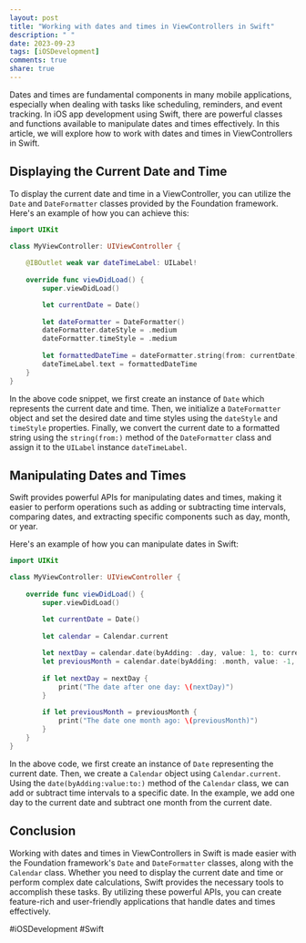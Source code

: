 ```yaml
---
layout: post
title: "Working with dates and times in ViewControllers in Swift"
description: " "
date: 2023-09-23
tags: [iOSDevelopment]
comments: true
share: true
---
```


Dates and times are fundamental components in many mobile applications, especially when dealing with tasks like scheduling, reminders, and event tracking. In iOS app development using Swift, there are powerful classes and functions available to manipulate dates and times effectively. In this article, we will explore how to work with dates and times in ViewControllers in Swift.

## Displaying the Current Date and Time

To display the current date and time in a ViewController, you can utilize the `Date` and `DateFormatter` classes provided by the Foundation framework. Here's an example of how you can achieve this:

```swift
import UIKit

class MyViewController: UIViewController {
    
    @IBOutlet weak var dateTimeLabel: UILabel!
    
    override func viewDidLoad() {
        super.viewDidLoad()

        let currentDate = Date()
        
        let dateFormatter = DateFormatter()
        dateFormatter.dateStyle = .medium
        dateFormatter.timeStyle = .medium
        
        let formattedDateTime = dateFormatter.string(from: currentDate)
        dateTimeLabel.text = formattedDateTime
    }
}
```

In the above code snippet, we first create an instance of `Date` which represents the current date and time. Then, we initialize a `DateFormatter` object and set the desired date and time styles using the `dateStyle` and `timeStyle` properties. Finally, we convert the current date to a formatted string using the `string(from:)` method of the `DateFormatter` class and assign it to the `UILabel` instance `dateTimeLabel`.

## Manipulating Dates and Times

Swift provides powerful APIs for manipulating dates and times, making it easier to perform operations such as adding or subtracting time intervals, comparing dates, and extracting specific components such as day, month, or year.

Here's an example of how you can manipulate dates in Swift:

```swift
import UIKit

class MyViewController: UIViewController {
    
    override func viewDidLoad() {
        super.viewDidLoad()

        let currentDate = Date()
        
        let calendar = Calendar.current
        
        let nextDay = calendar.date(byAdding: .day, value: 1, to: currentDate)
        let previousMonth = calendar.date(byAdding: .month, value: -1, to: currentDate)
        
        if let nextDay = nextDay {
            print("The date after one day: \(nextDay)")
        }
        
        if let previousMonth = previousMonth {
            print("The date one month ago: \(previousMonth)")
        }
    }
}
```

In the above code, we first create an instance of `Date` representing the current date. Then, we create a `Calendar` object using `Calendar.current`. Using the `date(byAdding:value:to:)` method of the `Calendar` class, we can add or subtract time intervals to a specific date. In the example, we add one day to the current date and subtract one month from the current date.

## Conclusion

Working with dates and times in ViewControllers in Swift is made easier with the Foundation framework's `Date` and `DateFormatter` classes, along with the `Calendar` class. Whether you need to display the current date and time or perform complex date calculations, Swift provides the necessary tools to accomplish these tasks. By utilizing these powerful APIs, you can create feature-rich and user-friendly applications that handle dates and times effectively.

#iOSDevelopment #Swift
